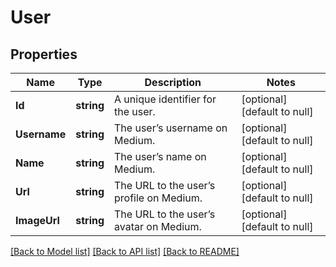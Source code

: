 # User

## Properties
Name | Type | Description | Notes
------------ | ------------- | ------------- | -------------
**Id** | **string** | A unique identifier for the user. | [optional] [default to null]
**Username** | **string** | The user’s username on Medium. | [optional] [default to null]
**Name** | **string** | The user’s name on Medium. | [optional] [default to null]
**Url** | **string** | The URL to the user’s profile on Medium. | [optional] [default to null]
**ImageUrl** | **string** | The URL to the user’s avatar on Medium. | [optional] [default to null]

[[Back to Model list]](../README.md#documentation-for-models) [[Back to API list]](../README.md#documentation-for-api-endpoints) [[Back to README]](../README.md)


